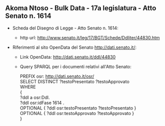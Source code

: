 ## Akoma Ntoso - Bulk Data - 17a legislatura - Atto Senato n. 1614 ##

* Scheda del Disegno di Legge - Atto Senato n. 1614:
	* http url: http://www.senato.it/leg/17/BGT/Schede/Ddliter/44830.htm

* Riferimenti al sito OpenData del Senato http://dati.senato.it/:
	* Link OpenData: http://dati.senato.it/ddl/44830
	* Query SPARQL per i documenti relativi all'Atto Senato:

        PREFIX osr: <http://dati.senato.it/osr/>  
		SELECT DISTINCT ?testoPresentato ?testoApprovato  
		WHERE  
		{  
		    ?ddl a osr:Ddl.  
		    ?ddl osr:idFase 1614 .  
		    OPTIONAL { ?ddl osr:testoPresentato ?testoPresentato }  
		    OPTIONAL { ?ddl osr:testoApprovato ?testoApprovato }  
		}
		